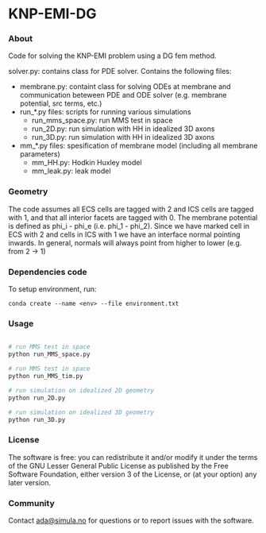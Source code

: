 # KNP-EMI-DG

### About ###
Code for solving the KNP-EMI problem using a DG fem method.

solver.py: contains class for PDE solver. Contains the following files:
- membrane.py: containt class for solving ODEs at membrane and communication beteween PDE and ODE solver (e.g. membrane potential, src terms, etc.)
- run_*.py files: scripts for running various simulations
    - run_mms_space.py: run MMS test in space
    - run_2D.py: run simulation with HH in idealized 3D axons
    - run_3D.py: run simulation with HH in idealized 3D axons
- mm_*.py files: spesification of membrane model (including all membrane parameters)
    - mm_HH.py: Hodkin Huxley model
    - mm_leak.py: leak model

### Geometry ###

The code assumes all ECS cells are tagged with 2 and ICS cells are tagged with
1, and that all interior facets are tagged with 0. The membrane
potential is defined as phi_i - phi_e (i.e. phi_1 - phi_2). Since we have
marked cell in ECS with 2 and cells in ICS with 1 we have an interface
normal pointing inwards. In general, normals will always point from higher to
lower (e.g. from 2 -> 1)

### Dependencies code ###

To setup environment, run:

    conda create --name <env> --file environment.txt

### Usage ###

```python

# run MMS test in space
python run_MMS_space.py

# run MMS test in space
python run_MMS_tim.py

# run simulation on idealized 2D geometry
python run_2D.py

# run simulation on idealized 3D geometry
python run_3D.py
```

### License ###

The software is free: you can redistribute it and/or modify it under the terms
of the GNU Lesser General Public License as published by the Free Software
Foundation, either version 3 of the License, or (at your option) any later
version.

### Community ###

Contact ada@simula.no for questions or to report issues with the software.
